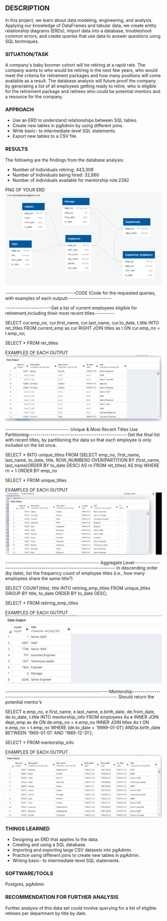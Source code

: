 ## DESCRIPTION
In this project, we learn about data modeling, engineering, and analysis. Applying our knowledge of DataFrames and tabular data, we create entity relationship diagrams (ERDs), import data into a database, troubleshoot common errors, and create queries that use data to answer questions using SQL techniques.

### SITUATION/TASK
A company's baby boomer cohort will be retiring at a rapid rate. The company wants to 
who would be retiring in the next few years, who would meet the criteria for retirement packages
and how many positions will come available as a result. The database analysis will future proof 
the company by generating a list of all employees getting ready to retire, who is eligible for the retirement package and retirees       who could be potential mentors and a resource for the company. 

### APPROACH
* Use an ERD to understand relationships between SQL tables.
* Create new tables in pgAdmin by using different joins.
* Write basic- to intermediate-level SQL statements.
* Export new tables to a CSV file.

### RESULTS
The following are the findings from the database analysis:   
* Number of Individuals retiring: 443,308
* Number of Individuals being hired: 32,860
* Number of individuals available for mentorship role:2382
             

PNG OF YOUR ERD
![ERD](EmployeeDB.png)


-----------------------------------CODE (Code for the requested queries, with examples of each output)----------------------

-----------------------Get a list of current employees eligible for retirement,including thieir most recent titles----------

SELECT cur.emp_no,
	   cur.first_name,
	   cur.last_name,
	   cur.to_date,
	   t.title
INTO ret_titles
FROM current_emp as cur
RIGHT JOIN titles as t
ON cur.emp_no = t.emp_no;

SELECT * FROM ret_titles


EXAMPLES OF EACH OUTPUT
![retirees](ret_titles_output.PNG)

-------------------------------- Unique &  Most Recent Titles Use Partitioning-------------------------------------------------
	Get the final list with recent titles, by partitioning the data so that each employee is only included on the list once.


SELECT *
INTO unique_titles
FROM
    (SELECT emp_no,
    first_name,
    last_name,
    to_date,
    title, 
	ROW_NUMBER() OVER(PARTITION BY (first_name, last_name)ORDER BY to_date DESC) AS rn
    FROM ret_titles) AS tmp 
	WHERE rn = 1
ORDER BY emp_no

SELECT * FROM unique_titles


EXAMPLES OF EACH OUTPUT
![unique](Unique_titles.PNG)


----------------------------------------------- Aggregate Level--------------------------------------------------------------------
	In descending order (by date), list the frequency count of employee titles (i.e., how many employees share the same title?)


SELECT COUNT(title), title
INTO retiring_emp_titles
FROM unique_titles
GROUP BY title, to_date
ORDER BY to_date DESC;

SELECT * FROM retiring_emp_titles

EXAMPLES OF EACH OUTPUT
![retirees_emp](retiring_emp_titles_output.PNG)


----------------------------------------------------Mentorship----------------------------------------------------------------------
				Should return the potential mentor’s


SELECT e.emp_no,
	   e.first_name,
	   e.last_name,
	   e.birth_date,
	   de.from_date,
	   de.to_date,
	   t.title
INTO mentorship_info
FROM employees As e
INNER JOIN  dept_emp as de
ON de.emp_no = e.emp_no
INNER JOIN titles As t
ON e.emp_no = t.emp_no
WHERE (de.to_date = '9999-01-01')
	AND(e.birth_date BETWEEN '1965-01-01' AND '1965-12-31');

SELECT * FROM mentorship_info

EXAMPLES OF EACH OUTPUT
![Mentor](mentorship_output.PNG)

### THINGS LEARNED
* Designing an ERD that applies to the data.
* Creating and using a SQL database.
* Importing and exporting large CSV datasets into pgAdmin.
* Practice using different joins to create new tables in pgAdmin.
* Writing basic- to intermediate-level SQL statements.

### SOFTWARE/TOOLS
Postgres, pgAdmin

### RECOMMENDATION FOR FURTHER ANALYSIS 
Further analysis of this data set could involve querying for a list of eligible retirees per department by title by date.
